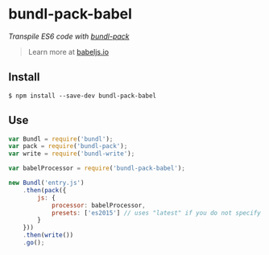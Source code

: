 # bundl-pack-babel

*Transpile ES6 code with [bundl-pack](https://github.com/seebigs/bundl-pack)*

> Learn more at [babeljs.io](https://babeljs.io/docs/usage/api/)

## Install

```
$ npm install --save-dev bundl-pack-babel
```

## Use

```js
var Bundl = require('bundl');
var pack = require('bundl-pack');
var write = require('bundl-write');

var babelProcessor = require('bundl-pack-babel');

new Bundl('entry.js')
    .then(pack({
        js: {
            processor: babelProcessor,
            presets: ['es2015'] // uses "latest" if you do not specify
        }
    }))
    .then(write())
    .go();
```
